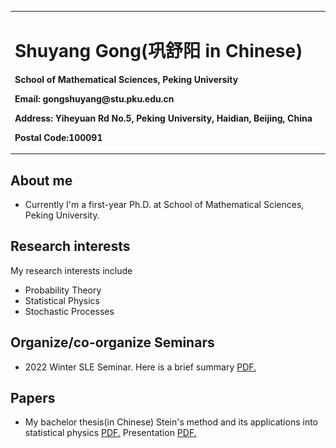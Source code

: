 <table border="0">
  <tr>
    <td width="100%">
      <h1>Shuyang Gong(巩舒阳 in Chinese)</h1>
      <p><b>School of Mathematical Sciences, Peking University</b></p>
      <p><b>Email: gongshuyang@stu.pku.edu.cn</b></p>
      <p><b>Address: Yiheyuan Rd No.5, Peking University, Haidian, Beijing, China</b></p>
      <p><b>Postal Code:100091</b></p>
    </td>
    <td width="25%">
      <img src="/tc.JPG" width="100%">
    </td>
  </tr>
</table>


## About me
- Currently I'm a first-year Ph.D. at School of Mathematical Sciences, Peking University.

## Research interests
My research interests include
- Probability Theory
- Statistical Physics
- Stochastic Processes

## Organize/co-organize Seminars
- 2022 Winter SLE Seminar. Here is a brief summary
<a href="https://GongMathProba.github.io/毕业论文终稿.pdf" target="_blank">PDF.</a>

## Papers
- My bachelor thesis(in Chinese) Stein's method and its applications into statistical physics
<a href="https://GongMathProba.github.io/毕业论文终稿.pdf" target="_blank">PDF.</a>
Presentation 
<a href="https://GongMathProba.github.io/bachelor thesis presentation.pdf" target="_blank">PDF.</a>

